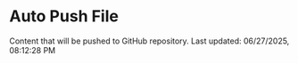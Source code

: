 # Auto Push File

Content that will be pushed to GitHub repository.
Last updated: 06/27/2025, 08:12:28 PM